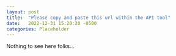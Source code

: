 ```yaml
---
layout: post
title:  "Please copy and paste this url within the API tool"
date:   2022-12-31 15:20:20 -0500
categories: Placeholder
---
```

Nothing to see here folks... 